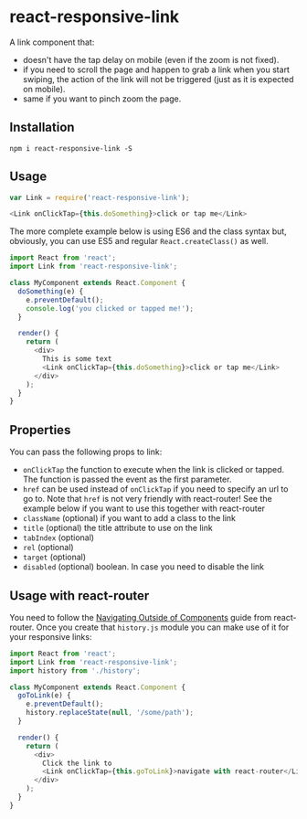 # react-responsive-link

A link component that:

- doesn't have the tap delay on mobile (even if the zoom is not fixed).
- if you need to scroll the page and happen to grab a link when you start swiping, the action of the link will not be triggered (just as it is expected on mobile).
- same if you want to pinch zoom the page.

## Installation

```
npm i react-responsive-link -S
```

## Usage

```javascript
var Link = require('react-responsive-link');

<Link onClickTap={this.doSomething}>click or tap me</Link>
```

The more complete example below is using ES6 and the class syntax but, obviously, you can use ES5 and regular `React.createClass()` as well.

```javascript
import React from 'react';
import Link from 'react-responsive-link';

class MyComponent extends React.Component {
  doSomething(e) {
    e.preventDefault();
    console.log('you clicked or tapped me!');
  }

  render() {
    return (
      <div>
        This is some text
        <Link onClickTap={this.doSomething}>click or tap me</Link>
      </div>
    );
  }
}
```

## Properties

You can pass the following props to link:
- `onClickTap` the function to execute when the link is clicked or tapped. The function is passed the event as the first parameter.
- `href` can be used instead of `onClickTap` if you need to specify an url to go to. Note that `href` is not very friendly with react-router! See the example below if you want to use this together with react-router
- `className` (optional) if you want to add a class to the link
- `title` (optional) the title attribute to use on the link
- `tabIndex` (optional)
- `rel` (optional)
- `target` (optional)
- `disabled` (optional) boolean. In case you need to disable the link

## Usage with react-router

You need to follow the [Navigating Outside of Components](https://github.com/rackt/react-router/blob/latest/docs/guides/advanced/NavigatingOutsideOfComponents.md) guide from react-router.
Once you create that `history.js` module you can make use of it for your responsive links:

```javascript
import React from 'react';
import Link from 'react-responsive-link';
import history from './history';

class MyComponent extends React.Component {
  goToLink(e) {
    e.preventDefault();
    history.replaceState(null, '/some/path');
  }

  render() {
    return (
      <div>
        Click the link to
        <Link onClickTap={this.goToLink}>navigate with react-router</Link>
      </div>
    );
  }
}

```

